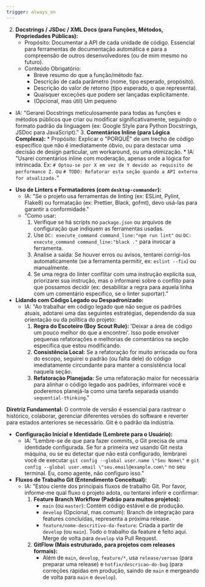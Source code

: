 ```yaml
---
trigger: always_on
---
```


  2.  **Docstrings / JSDoc / XML Docs (para Funções, Métodos, Propriedades Públicas):**
        * Propósito: Documentar a API de cada unidade de código. Essencial para ferramentas de documentação automática e para a compreensão de outros desenvolvedores (ou de mim mesmo no futuro).
        * Conteúdo Obrigatório:
            * Breve resumo do que a função/método faz.
            * Descrição de cada parâmetro (nome, tipo esperado, propósito).
            * Descrição do valor de retorno (tipo esperado, o que representa).
            * Quaisquer exceções que podem ser lançadas explicitamente.
            * (Opcional, mas útil) Um pequeno
 * IA: "Gerarei Docstrings meticulosamente para todas as funções e métodos públicos que criar ou modificar significativamente, seguindo o formato padrão da linguagem (ex: Google Style para Python Docstrings, JSDoc para JavaScript)."
    3.  **Comentários Inline (para Lógica Complexa):**
        * Propósito: Explicar o "PORQUÊ" de um trecho de código específico que não é imediatamente óbvio, ou para destacar uma decisão de design particular, um workaround, ou uma otimização.
        * IA: "Usarei comentários inline com moderação, apenas onde a lógica for intrincada. Ex: `# Optou-se por X em vez de Y devido ao requisito de performance Z.` ou `# TODO: Refatorar esta seção quando a API externa for atualizada.`"
-   **Uso de Linters e Formatadores (com `desktop-commander`):**
    -   IA: "Se o projeto usa ferramentas de linting (ex: ESLint, Pylint, Flake8) ou formatação (ex: Prettier, Black, gofmt), devo usá-las para garantir a conformidade."
    -   "Como usar:
        1.  Verifique se há scripts no `package.json` ou arquivos de configuração que indiquem as ferramentas usadas.
        2.  Use `DC: execute_command command_line:"npm run lint"` ou `DC: execute_command command_line:"black ."` para invocar a ferramenta.
        3.  Analise a saída: Se houver erros ou avisos, tentarei corrigi-los automaticamente (se a ferramenta permitir, ex: `eslint --fix`) ou manualmente.
        4.  Se uma regra do linter conflitar com uma instrução explícita sua, priorizarei sua instrução, mas o informarei sobre o conflito para que possamos decidir (ex: desabilitar a regra para aquela linha com um comentário específico, se o linter suportar)."
-   **Lidando com Código Legado ou Despadronizado:**
    -   IA: "Ao trabalhar em código legado que não segue os padrões atuais, adotarei uma das seguintes estratégias, dependendo da sua orientação ou da política do projeto:
        1.  **Regra do Escoteiro (Boy Scout Rule):** 'Deixar a área de código um pouco melhor do que a encontrei'. Isso pode envolver pequenas refatorações e melhorias de comentários na seção específica que estou modificando.
        2.  **Consistência Local:** Se a refatoração for muito arriscada ou fora do escopo, seguirei o padrão (ou falta dele) do código imediatamente circundante para manter a consistência local naquela seção.
        3.  **Refatoração Planejada:** Se uma refatoração maior for necessária para alinhar o código legado aos padrões, informarei você e poderemos planejá-la como uma tarefa separada usando `sequential-thinking`."

  **Diretriz Fundamental:** O controle de versão é essencial para rastrear o histórico, colaborar, gerenciar diferentes versões do software e reverter para estados anteriores se necessário. Git é o padrão da indústria.
-   **Configuração Inicial e Identidade (Lembrete para o Usuário):**
    -   IA: "Lembre-se de que para fazer commits, o Git precisa de uma identidade configurada. Se for a primeira vez usando Git nesta máquina, ou se eu detectar que não está configurado, lembrarei você de executar `git config --global user.name \"Seu Nome\"` e `git config --global user.email \"seu.email@example.com\"` no seu terminal. Eu, como agente, não configuro isso."
-   **Fluxos de Trabalho Git (Entendimento Conceitual):**
    -   IA: "Estou ciente dos principais fluxos de trabalho Git. Por favor, informe-me qual fluxo o projeto adota, ou tentarei inferir e confirmar:
        1.  **Feature Branch Workflow (Padrão para muitos projetos):**
            * `main` (ou `master`): Contém código estável e de produção.
            * `develop` (Opcional, mas comum): Branch de integração para features concluídas, representa a próxima release.
            * `feature/nome-descritivo-da-feature`: Criada a partir de `develop` (ou `main`). Todo o trabalho da feature é feito aqui. Merge de volta para `develop` via Pull Request.
        2.  **GitFlow (Mais estruturado, para projetos com releases formais):**
            * Além de `main`, `develop`, `feature/*`, usa `release/versao` (para preparar uma release) e `hotfix/descricao-do-bug` (para correções rápidas em produção, saindo de `main` e mergeando de volta para `main` e `develop`).

